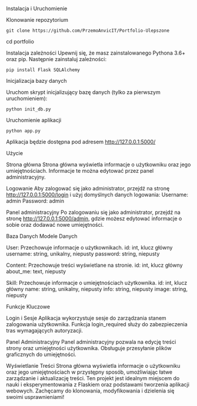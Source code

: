 Instalacja i Uruchomienie

Klonowanie repozytorium

    git clone https://github.com/PrzemoAnvicIT/Portfolio-Ulepszone

cd portfolio

Instalacja zależności
Upewnij się, że masz zainstalowanego Pythona 3.6+ oraz pip. Następnie zainstaluj zależności:
    
    pip install Flask SQLAlchemy

Inicjalizacja bazy danych

Uruchom skrypt inicjalizujący bazę danych (tylko za pierwszym uruchomieniem):

    python init_db.py

Uruchomienie aplikacji

    python app.py

Aplikacja będzie dostępna pod adresem http://127.0.0.1:5000/


Użycie

Strona główna
Strona główna wyświetla informacje o użytkowniku oraz jego umiejętnościach. Informacje te można edytować przez panel administracyjny.

Logowanie
Aby zalogować się jako administrator, przejdź na stronę http://127.0.0.1:5000/login i użyj domyślnych danych logowania:
    Username: admin
    Password: admin

Panel administracyjny
Po zalogowaniu się jako administrator, przejdź na stronę http://127.0.0.1:5000/admin, gdzie możesz edytować informacje o sobie oraz dodawać nowe umiejętności.

Baza Danych
Modele Danych

User: Przechowuje informacje o użytkownikach.
    id: int, klucz główny
    username: string, unikalny, niepusty
    password: string, niepusty

Content: Przechowuje treści wyświetlane na stronie.
    id: int, klucz główny
    about_me: text, niepusty

Skill: Przechowuje informacje o umiejętnościach użytkownika.
    id: int, klucz główny
    name: string, unikalny, niepusty
    info: string, niepusty
    image: string, niepusty

Funkcje Kluczowe

Login i Sesje
Aplikacja wykorzystuje sesje do zarządzania stanem zalogowania użytkownika. Funkcja login_required służy do zabezpieczenia tras wymagających autoryzacji.

Panel Administracyjny
Panel administracyjny pozwala na edycję treści strony oraz umiejętności użytkownika. Obsługuje przesyłanie plików graficznych do umiejętności.

Wyświetlanie Treści
Strona główna wyświetla informacje o użytkowniku oraz jego umiejętnościach w przystępny sposób, umożliwiając łatwe zarządzanie i aktualizację treści.
Ten projekt jest idealnym miejscem do nauki i eksperymentowania z Flaskiem oraz podstawami tworzenia aplikacji webowych. Zachęcamy do klonowania, modyfikowania i dzielenia się swoimi usprawnieniami!
